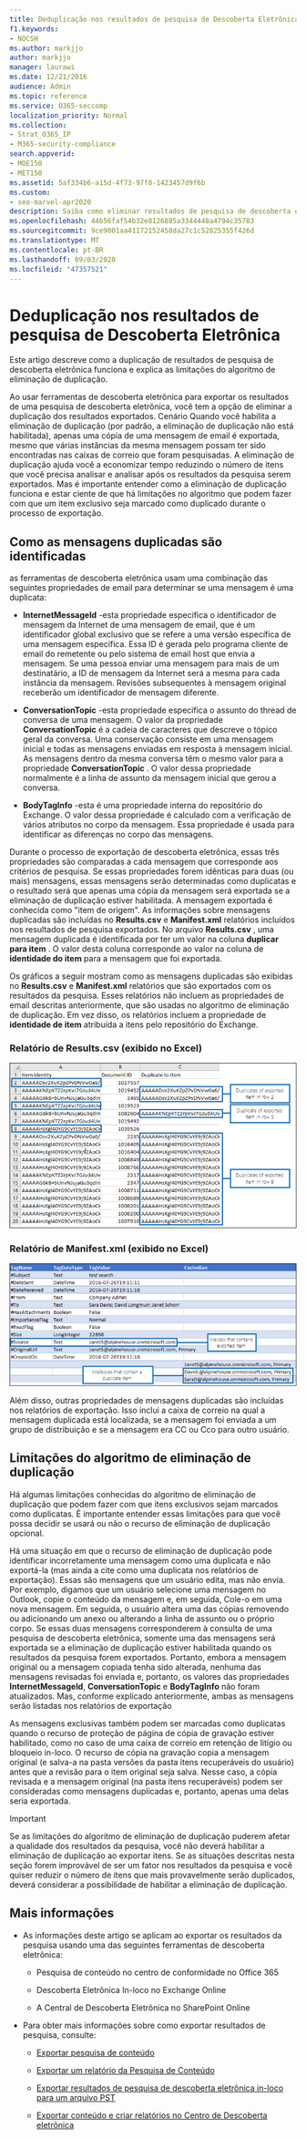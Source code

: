 ```yaml
---
title: Deduplicação nos resultados de pesquisa de Descoberta Eletrônica
f1.keywords:
- NOCSH
ms.author: markjjo
author: markjjo
manager: laurawi
ms.date: 12/21/2016
audience: Admin
ms.topic: reference
ms.service: O365-seccomp
localization_priority: Normal
ms.collection:
- Strat_O365_IP
- M365-security-compliance
search.appverid:
- MOE150
- MET150
ms.assetid: 5af334b6-a15d-4f73-97f8-1423457d9f6b
ms.custom:
- seo-marvel-apr2020
description: Saiba como eliminar resultados de pesquisa de descoberta eletrônica duplicados para que apenas uma cópia de uma mensagem de email seja exportada.
ms.openlocfilehash: 44b56faf54b32e8126885a3344448a4794c35783
ms.sourcegitcommit: 9ce9001aa41172152458da27c1c52825355f426d
ms.translationtype: MT
ms.contentlocale: pt-BR
ms.lasthandoff: 09/03/2020
ms.locfileid: "47357521"
---
```

# <a name="de-duplication-in-ediscovery-search-results"></a>Deduplicação nos resultados de pesquisa de Descoberta Eletrônica

Este artigo descreve como a duplicação de resultados de pesquisa de descoberta eletrônica funciona e explica as limitações do algoritmo de eliminação de duplicação.
  
Ao usar ferramentas de descoberta eletrônica para exportar os resultados de uma pesquisa de descoberta eletrônica, você tem a opção de eliminar a duplicação dos resultados exportados. Cenário Quando você habilita a eliminação de duplicação (por padrão, a eliminação de duplicação não está habilitada), apenas uma cópia de uma mensagem de email é exportada, mesmo que várias instâncias da mesma mensagem possam ter sido encontradas nas caixas de correio que foram pesquisadas. A eliminação de duplicação ajuda você a economizar tempo reduzindo o número de itens que você precisa analisar e analisar após os resultados da pesquisa serem exportados. Mas é importante entender como a eliminação de duplicação funciona e estar ciente de que há limitações no algoritmo que podem fazer com que um item exclusivo seja marcado como duplicado durante o processo de exportação.
  
## <a name="how-duplicate-messages-are-identified"></a>Como as mensagens duplicadas são identificadas

as ferramentas de descoberta eletrônica usam uma combinação das seguintes propriedades de email para determinar se uma mensagem é uma duplicata:
  
- **InternetMessageId** -esta propriedade especifica o identificador de mensagem da Internet de uma mensagem de email, que é um identificador global exclusivo que se refere a uma versão específica de uma mensagem específica. Essa ID é gerada pelo programa cliente de email do remetente ou pelo sistema de email host que envia a mensagem. Se uma pessoa enviar uma mensagem para mais de um destinatário, a ID de mensagem da Internet será a mesma para cada instância da mensagem. Revisões subsequentes à mensagem original receberão um identificador de mensagem diferente. 

- **ConversationTopic** -esta propriedade especifica o assunto do thread de conversa de uma mensagem. O valor da propriedade **ConversationTopic** é a cadeia de caracteres que descreve o tópico geral da conversa. Uma conservação consiste em uma mensagem inicial e todas as mensagens enviadas em resposta à mensagem inicial. As mensagens dentro da mesma conversa têm o mesmo valor para a propriedade **ConversationTopic** . O valor dessa propriedade normalmente é a linha de assunto da mensagem inicial que gerou a conversa. 

- **BodyTagInfo** -esta é uma propriedade interna do repositório do Exchange. O valor dessa propriedade é calculado com a verificação de vários atributos no corpo da mensagem. Essa propriedade é usada para identificar as diferenças no corpo das mensagens. 

Durante o processo de exportação de descoberta eletrônica, essas três propriedades são comparadas a cada mensagem que corresponde aos critérios de pesquisa. Se essas propriedades forem idênticas para duas (ou mais) mensagens, essas mensagens serão determinadas como duplicatas e o resultado será que apenas uma cópia da mensagem será exportada se a eliminação de duplicação estiver habilitada. A mensagem exportada é conhecida como "item de origem". As informações sobre mensagens duplicadas são incluídas no **Results.csv** e **Manifest.xml** relatórios incluídos nos resultados de pesquisa exportados. No arquivo **Results.csv** , uma mensagem duplicada é identificada por ter um valor na coluna **duplicar para item** . O valor desta coluna corresponde ao valor na coluna de **identidade do item** para a mensagem que foi exportada. 
  
Os gráficos a seguir mostram como as mensagens duplicadas são exibidas no **Results.csv** e **Manifest.xml** relatórios que são exportados com os resultados da pesquisa. Esses relatórios não incluem as propriedades de email descritas anteriormente, que são usadas no algoritmo de eliminação de duplicação. Em vez disso, os relatórios incluem a propriedade de **identidade de item** atribuída a itens pelo repositório do Exchange. 
  
 ### <a name="resultscsv-report-viewed-in-excel"></a>Relatório de Results.csv (exibido no Excel)
  
![Exibindo informações sobre itens duplicados no relatório de Results.csv](../media/e3d64004-3b91-4cba-b6f3-934b46cbdcdb.png)
  
 ### <a name="manifestxml-report-viewed-in-excel"></a>Relatório de Manifest.xml (exibido no Excel)
  
![Exibindo informações sobre itens duplicados no relatório de Manifest.xml](../media/69aa4786-9883-46ff-bcae-b35e0daf4a6d.png)
  
Além disso, outras propriedades de mensagens duplicadas são incluídas nos relatórios de exportação. Isso inclui a caixa de correio na qual a mensagem duplicada está localizada, se a mensagem foi enviada a um grupo de distribuição e se a mensagem era CC ou Cco para outro usuário.
  
## <a name="limitations-of-the-de-duplication-algorithm"></a>Limitações do algoritmo de eliminação de duplicação

Há algumas limitações conhecidas do algoritmo de eliminação de duplicação que podem fazer com que itens exclusivos sejam marcados como duplicatas. É importante entender essas limitações para que você possa decidir se usará ou não o recurso de eliminação de duplicação opcional.
  
Há uma situação em que o recurso de eliminação de duplicação pode identificar incorretamente uma mensagem como uma duplicata e não exportá-la (mas ainda a cite como uma duplicata nos relatórios de exportação). Essas são mensagens que um usuário edita, mas não envia. Por exemplo, digamos que um usuário selecione uma mensagem no Outlook, copie o conteúdo da mensagem e, em seguida, Cole-o em uma nova mensagem. Em seguida, o usuário altera uma das cópias removendo ou adicionando um anexo ou alterando a linha de assunto ou o próprio corpo. Se essas duas mensagens corresponderem à consulta de uma pesquisa de descoberta eletrônica, somente uma das mensagens será exportada se a eliminação de duplicação estiver habilitada quando os resultados da pesquisa forem exportados. Portanto, embora a mensagem original ou a mensagem copiada tenha sido alterada, nenhuma das mensagens revisadas foi enviada e, portanto, os valores das propriedades **InternetMessageId**, **ConversationTopic** e **BodyTagInfo** não foram atualizados. Mas, conforme explicado anteriormente, ambas as mensagens serão listadas nos relatórios de exportação 
  
As mensagens exclusivas também podem ser marcadas como duplicatas quando o recurso de proteção de página de cópia de gravação estiver habilitado, como no caso de uma caixa de correio em retenção de litígio ou bloqueio in-loco. O recurso de cópia na gravação copia a mensagem original (e salva-a na pasta versões da pasta itens recuperáveis do usuário) antes que a revisão para o item original seja salva. Nesse caso, a cópia revisada e a mensagem original (na pasta itens recuperáveis) podem ser consideradas como mensagens duplicadas e, portanto, apenas uma delas seria exportada.
  
> [!IMPORTANT]
> Se as limitações do algoritmo de eliminação de duplicação puderem afetar a qualidade dos resultados da pesquisa, você não deverá habilitar a eliminação de duplicação ao exportar itens. Se as situações descritas nesta seção forem improvável de ser um fator nos resultados da pesquisa e você quiser reduzir o número de itens que mais provavelmente serão duplicados, deverá considerar a possibilidade de habilitar a eliminação de duplicação. 
  
## <a name="more-information"></a>Mais informações

- As informações deste artigo se aplicam ao exportar os resultados da pesquisa usando uma das seguintes ferramentas de descoberta eletrônica:

  - Pesquisa de conteúdo no centro de conformidade no Office 365

  - Descoberta Eletrônica In-loco no Exchange Online

  - A Central de Descoberta Eletrônica no SharePoint Online

- Para obter mais informações sobre como exportar resultados de pesquisa, consulte:

  - [Exportar pesquisa de conteúdo](export-search-results.md)

  - [Exportar um relatório da Pesquisa de Conteúdo](export-a-content-search-report.md)

  - [Exportar resultados de pesquisa de descoberta eletrônica in-loco para um arquivo PST](https://go.microsoft.com/fwlink/p/?linkid=832671)

  - [Exportar conteúdo e criar relatórios no Centro de Descoberta eletrônica](https://docs.microsoft.com/SharePoint/governance/export-content-and-create-reports-in-the-ediscovery-center)
